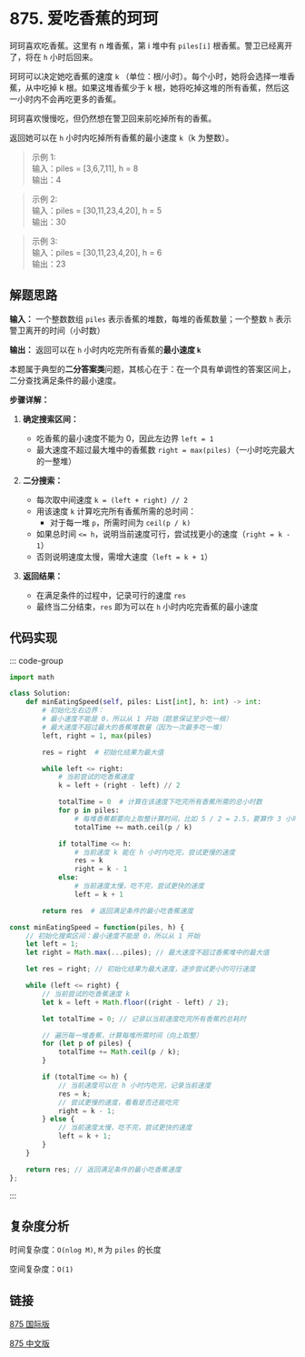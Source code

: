 # 875. 爱吃香蕉的珂珂 <Badge type="warning" text="Medium" />

珂珂喜欢吃香蕉。这里有 n 堆香蕉，第 i 堆中有 `piles[i]` 根香蕉。警卫已经离开了，将在 `h` 小时后回来。

珂珂可以决定她吃香蕉的速度 `k` （单位：根/小时）。每个小时，她将会选择一堆香蕉，从中吃掉 k 根。如果这堆香蕉少于 k 根，她将吃掉这堆的所有香蕉，然后这一小时内不会再吃更多的香蕉。  

珂珂喜欢慢慢吃，但仍然想在警卫回来前吃掉所有的香蕉。

返回她可以在 `h` 小时内吃掉所有香蕉的最小速度 `k`（k 为整数）。

>示例 1:  
输入：piles = [3,6,7,11], h = 8  
输出：4

>示例 2:  
输入：piles = [30,11,23,4,20], h = 5  
输出：30

>示例 3:  
输入：piles = [30,11,23,4,20], h = 6  
输出：23

## 解题思路

**输入：** 一个整数数组 `piles` 表示香蕉的堆数，每堆的香蕉数量；一个整数 `h` 表示警卫离开的时间（小时数）

**输出：** 返回可以在 `h` 小时内吃完所有香蕉的**最小速度 `k`**

本题属于典型的**二分答案类**问题，其核心在于：在一个具有单调性的答案区间上，二分查找满足条件的最小速度。

**步骤详解：**

1. **确定搜索区间：**
   * 吃香蕉的最小速度不能为 0，因此左边界 `left = 1`
   * 最大速度不超过最大堆中的香蕉数 `right = max(piles)`（一小时吃完最大的一整堆）

2. **二分搜索：**
   * 每次取中间速度 `k = (left + right) // 2`
   * 用该速度 `k` 计算吃完所有香蕉所需的总时间：
     * 对于每一堆 `p`，所需时间为 `ceil(p / k)`
   * 如果总时间 `<= h`，说明当前速度可行，尝试找更小的速度（`right = k - 1`）
   * 否则说明速度太慢，需增大速度（`left = k + 1`）

3. **返回结果：**
   * 在满足条件的过程中，记录可行的速度 `res`
   * 最终当二分结束，`res` 即为可以在 `h` 小时内吃完香蕉的最小速度

## 代码实现

::: code-group

```python
import math

class Solution:
    def minEatingSpeed(self, piles: List[int], h: int) -> int:
        # 初始化左右边界：
        # 最小速度不能是 0，所以从 1 开始（题意保证至少吃一根）
        # 最大速度不超过最大的香蕉堆数量（因为一次最多吃一堆）
        left, right = 1, max(piles)

        res = right  # 初始化结果为最大值

        while left <= right:
            # 当前尝试的吃香蕉速度
            k = left + (right - left) // 2

            totalTime = 0  # 计算在该速度下吃完所有香蕉所需的总小时数
            for p in piles:
                # 每堆香蕉都要向上取整计算时间，比如 5 / 2 = 2.5，要算作 3 小时
                totalTime += math.ceil(p / k)

            if totalTime <= h:
                # 当前速度 k 能在 h 小时内吃完，尝试更慢的速度
                res = k
                right = k - 1
            else:
                # 当前速度太慢，吃不完，尝试更快的速度
                left = k + 1

        return res  # 返回满足条件的最小吃香蕉速度
```

```javascript
const minEatingSpeed = function(piles, h) {
    // 初始化搜索区间：最小速度不能是 0，所以从 1 开始
    let left = 1;
    let right = Math.max(...piles); // 最大速度不超过香蕉堆中的最大值

    let res = right; // 初始化结果为最大速度，逐步尝试更小的可行速度

    while (left <= right) {
        // 当前尝试的吃香蕉速度 k
        let k = left + Math.floor((right - left) / 2);

        let totalTime = 0; // 记录以当前速度吃完所有香蕉的总耗时

        // 遍历每一堆香蕉，计算每堆所需时间（向上取整）
        for (let p of piles) {
            totalTime += Math.ceil(p / k);
        }

        if (totalTime <= h) {
            // 当前速度可以在 h 小时内吃完，记录当前速度
            res = k;
            // 尝试更慢的速度，看看是否还能吃完
            right = k - 1;
        } else {
            // 当前速度太慢，吃不完，尝试更快的速度
            left = k + 1;
        }
    }

    return res; // 返回满足条件的最小吃香蕉速度
};
```

:::

## 复杂度分析

时间复杂度：`O(nlog M)`, `M` 为 `piles` 的长度

空间复杂度：`O(1)`

## 链接

[875 国际版](https://leetcode.com/problems/koko-eating-bananas/description/)

[875 中文版](https://leetcode.cn/problems/koko-eating-bananas/description/)
